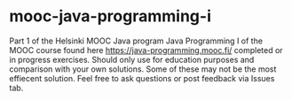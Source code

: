 # mooc-java-programming-i
Part 1 of the Helsinki MOOC Java program 
Java Programming I of the MOOC course found here https://java-programming.mooc.fi/ completed or in progress exercises.
Should only use for education purposes and comparison with your own solutions. Some of these may not be the most effiecent solution. 
Feel free to ask questions or post feedback via Issues tab.

 
